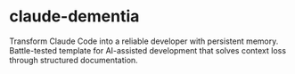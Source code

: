 # claude-dementia
Transform Claude Code into a reliable developer with persistent memory. Battle-tested template for AI-assisted development that solves context loss through structured documentation.
